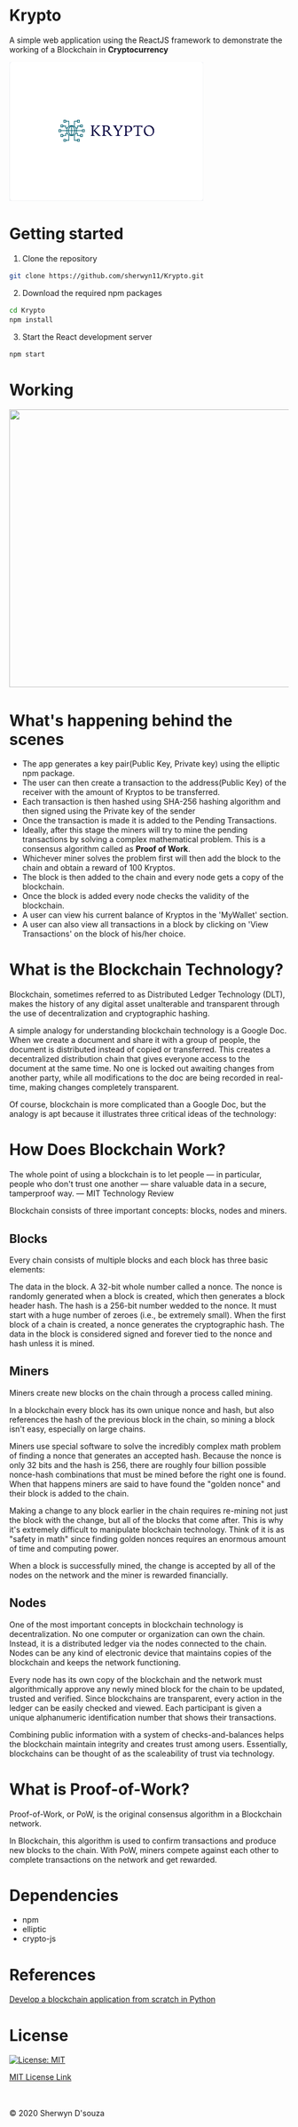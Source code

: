 # Krypto
A simple web application using the ReactJS framework to demonstrate the working of a Blockchain in <b>Cryptocurrency</b>

<img src="Readme_requirements/logo.png" height="250px" width="350px"/>

# Getting started
1. Clone the repository
```bash
git clone https://github.com/sherwyn11/Krypto.git
```
2. Download the required npm packages
```bash
cd Krypto
npm install
```
3. Start the React development server
```bash
npm start
```

# Working
<img src="Readme_requirements/Krypto.gif" height="500px" width="900px"/>


# What's happening behind the scenes
<ul>
  <li> The app generates a key pair(Public Key, Private key) using the elliptic npm package.</li>
  <li> The user can then create a transaction to the address(Public Key) of the receiver with the amount of Kryptos to be transferred.</li>
  <li>Each transaction is then hashed using SHA-256 hashing algorithm and then signed using the Private key of the sender</li>
  <li>Once the transaction is made it is added to the Pending Transactions.</li>
  <li>Ideally, after this stage the miners will try to mine the pending transactions by solving a complex mathematical problem. This is a consensus algorithm called as <b>Proof of Work</b>.</li>
  <li>Whichever miner solves the problem first will then add the block to the chain and obtain a reward of 100 Kryptos.</li>
  <li>The block is then added to the chain and every node gets a copy of the blockchain.</li>
  <li>Once the block is added every node checks the validity of the blockchain.</li>
  <li>A user can view his current balance of Kryptos in the 'MyWallet' section.</li>
  <li>A user can also view all transactions in a block by clicking on 'View Transactions' on the block of his/her choice.</li>
</ul>

# What is the Blockchain Technology?
Blockchain, sometimes referred to as Distributed Ledger Technology (DLT), makes the history of any digital asset unalterable and transparent through the use of decentralization and cryptographic hashing.  

A simple analogy for understanding blockchain technology is a Google Doc. When we create a document and share it with a group of people, the document is distributed instead of copied or transferred. This creates a decentralized distribution chain that gives everyone access to the document at the same time. No one is locked out awaiting changes from another party, while all modifications to the doc are being recorded in real-time, making changes completely transparent.

Of course, blockchain is more complicated than a Google Doc, but the analogy is apt because it illustrates three critical ideas of the technology: 

# How Does Blockchain Work?
The whole point of using a blockchain is to let people — in particular, people who don't trust one another — share valuable data in a secure, tamperproof way.
— MIT Technology Review

Blockchain consists of three important concepts: blocks, nodes and miners.

## Blocks
Every chain consists of multiple blocks and each block has three basic elements:

The data in the block.
A 32-bit whole number called a nonce. The nonce is randomly generated when a block is created, which then generates a block header hash. 
The hash is a 256-bit number wedded to the nonce. It must start with a huge number of zeroes (i.e., be extremely small).
When the first block of a chain is created, a nonce generates the cryptographic hash. The data in the block is considered signed and forever tied to the nonce and hash unless it is mined.  

## Miners
Miners create new blocks on the chain through a process called mining.

In a blockchain every block has its own unique nonce and hash, but also references the hash of the previous block in the chain, so mining a block isn't easy, especially on large chains.

Miners use special software to solve the incredibly complex math problem of finding a nonce that generates an accepted hash. Because the nonce is only 32 bits and the hash is 256, there are roughly four billion possible nonce-hash combinations that must be mined before the right one is found. When that happens miners are said to have found the "golden nonce" and their block is added to the chain. 

Making a change to any block earlier in the chain requires re-mining not just the block with the change, but all of the blocks that come after. This is why it's extremely difficult to manipulate blockchain technology. Think of it is as "safety in math" since finding golden nonces requires an enormous amount of time and computing power.

When a block is successfully mined, the change is accepted by all of the nodes on the network and the miner is rewarded financially.

## Nodes
One of the most important concepts in blockchain technology is decentralization. No one computer or organization can own the chain. Instead, it is a distributed ledger via the nodes connected to the chain. Nodes can be any kind of electronic device that maintains copies of the blockchain and keeps the network functioning. 

Every node has its own copy of the blockchain and the network must algorithmically approve any newly mined block for the chain to be updated, trusted and verified. Since blockchains are transparent, every action in the ledger can be easily checked and viewed. Each participant is given a unique alphanumeric identification number that shows their transactions.

Combining public information with a system of checks-and-balances helps the blockchain maintain integrity and creates trust among users. Essentially, blockchains can be thought of as the scaleability of trust via technology. 

# What is Proof-of-Work?
Proof-of-Work, or PoW, is the original consensus algorithm in a Blockchain network.

In Blockchain, this algorithm is used to confirm transactions and produce new blocks to the chain. With PoW, miners compete against each other to complete transactions on the network and get rewarded.

# Dependencies
<ul>
  <li>npm</li>
  <li>elliptic</li>
  <li>crypto-js</li>
</ul>

# References
<a href="https://developer.ibm.com/technologies/blockchain/tutorials/develop-a-blockchain-application-from-scratch-in-python/">Develop a blockchain application from scratch in Python</a>

# License

[![License: MIT](https://img.shields.io/badge/License-MIT-yellow.svg)](https://opensource.org/licenses/MIT)

[MIT License Link](https://github.com/sherwyn11/Krypto/blob/master/LICENSE)

<br></br>
© 2020 Sherwyn D'souza
